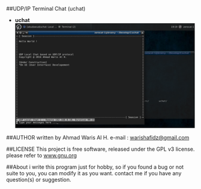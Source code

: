 ##UDP/IP Terminal Chat (uchat)

* **uchat**
![Terminal Message](https://github.com/abudawud/uchat/blob/master/doc/sc.png)

##AUTHOR
written by Ahmad Waris Al H.
e-mail   : warishafidz@gmail.com

##LICENSE
This project is free software, released under the GPL v3 license. 
please refer to www.gnu.org

##About
i write this program just for hobby, so if you found a bug or not suite to you,
you can modify it as you want. contact me if you have any question(s) or suggestion.
